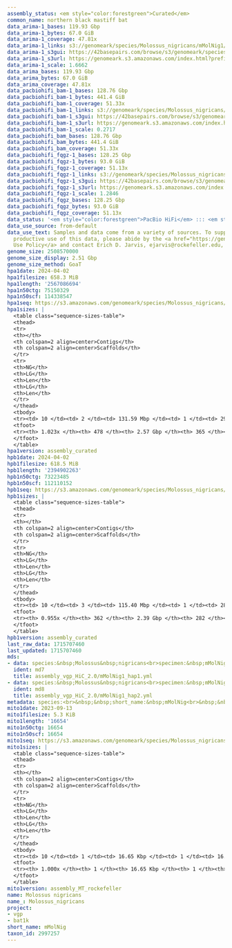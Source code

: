 ```yaml
---
assembly_status: <em style="color:forestgreen">Curated</em>
common_name: northern black mastiff bat
data_arima-1_bases: 119.93 Gbp
data_arima-1_bytes: 67.0 GiB
data_arima-1_coverage: 47.81x
data_arima-1_links: s3://genomeark/species/Molossus_nigricans/mMolNig1/genomic_data/arima/<br>
data_arima-1_s3gui: https://42basepairs.com/browse/s3/genomeark/species/Molossus_nigricans/mMolNig1/genomic_data/arima/
data_arima-1_s3url: https://genomeark.s3.amazonaws.com/index.html?prefix=species/Molossus_nigricans/mMolNig1/genomic_data/arima/
data_arima-1_scale: 1.6662
data_arima_bases: 119.93 Gbp
data_arima_bytes: 67.0 GiB
data_arima_coverage: 47.81x
data_pacbiohifi_bam-1_bases: 128.76 Gbp
data_pacbiohifi_bam-1_bytes: 441.4 GiB
data_pacbiohifi_bam-1_coverage: 51.33x
data_pacbiohifi_bam-1_links: s3://genomeark/species/Molossus_nigricans/mMolNig1/genomic_data/pacbio_hifi/<br>
data_pacbiohifi_bam-1_s3gui: https://42basepairs.com/browse/s3/genomeark/species/Molossus_nigricans/mMolNig1/genomic_data/pacbio_hifi/
data_pacbiohifi_bam-1_s3url: https://genomeark.s3.amazonaws.com/index.html?prefix=species/Molossus_nigricans/mMolNig1/genomic_data/pacbio_hifi/
data_pacbiohifi_bam-1_scale: 0.2717
data_pacbiohifi_bam_bases: 128.76 Gbp
data_pacbiohifi_bam_bytes: 441.4 GiB
data_pacbiohifi_bam_coverage: 51.33x
data_pacbiohifi_fqgz-1_bases: 128.25 Gbp
data_pacbiohifi_fqgz-1_bytes: 93.0 GiB
data_pacbiohifi_fqgz-1_coverage: 51.13x
data_pacbiohifi_fqgz-1_links: s3://genomeark/species/Molossus_nigricans/mMolNig1/genomic_data/pacbio_hifi/<br>
data_pacbiohifi_fqgz-1_s3gui: https://42basepairs.com/browse/s3/genomeark/species/Molossus_nigricans/mMolNig1/genomic_data/pacbio_hifi/
data_pacbiohifi_fqgz-1_s3url: https://genomeark.s3.amazonaws.com/index.html?prefix=species/Molossus_nigricans/mMolNig1/genomic_data/pacbio_hifi/
data_pacbiohifi_fqgz-1_scale: 1.2846
data_pacbiohifi_fqgz_bases: 128.25 Gbp
data_pacbiohifi_fqgz_bytes: 93.0 GiB
data_pacbiohifi_fqgz_coverage: 51.13x
data_status: '<em style="color:forestgreen">PacBio HiFi</em> ::: <em style="color:forestgreen">Arima</em>'
data_use_source: from-default
data_use_text: Samples and data come from a variety of sources. To support fair and
  productive use of this data, please abide by the <a href="https://genome10k.soe.ucsc.edu/data-use-policies/">Data
  Use Policy</a> and contact Erich D. Jarvis, ejarvis@rockefeller.edu, with any questions.
genome_size: 2508570000
genome_size_display: 2.51 Gbp
genome_size_method: GoaT
hpa1date: 2024-04-02
hpa1filesize: 658.3 MiB
hpa1length: '2567086694'
hpa1n50ctg: 75150329
hpa1n50scf: 114338547
hpa1seq: https://s3.amazonaws.com/genomeark/species/Molossus_nigricans/mMolNig1/assembly_curated/mMolNig1.hap1.cur.20240402.fasta.gz
hpa1sizes: |
  <table class="sequence-sizes-table">
  <thead>
  <tr>
  <th></th>
  <th colspan=2 align=center>Contigs</th>
  <th colspan=2 align=center>Scaffolds</th>
  </tr>
  <tr>
  <th>NG</th>
  <th>LG</th>
  <th>Len</th>
  <th>LG</th>
  <th>Len</th>
  </tr>
  </thead>
  <tbody>
  <tr><td> 10 </td><td> 2 </td><td> 131.59 Mbp </td><td> 1 </td><td> 290.66 Mbp </td></tr><tr><td> 20 </td><td> 5 </td><td> 99.15 Mbp </td><td> 3 </td><td> 138.85 Mbp </td></tr><tr><td> 30 </td><td> 7 </td><td> 96.97 Mbp </td><td> 5 </td><td> 121.09 Mbp </td></tr><tr><td> 40 </td><td> 10 </td><td> 81.60 Mbp </td><td> 7 </td><td> 119.95 Mbp </td></tr><tr style="background-color:#cccccc;"><td> 50 </td><td> 13 </td><td style="background-color:#88ff88;"> 75.15 Mbp </td><td> 9 </td><td style="background-color:#88ff88;"> 114.34 Mbp </td></tr><tr><td> 60 </td><td> 17 </td><td> 60.63 Mbp </td><td> 11 </td><td> 111.88 Mbp </td></tr><tr><td> 70 </td><td> 22 </td><td> 42.52 Mbp </td><td> 14 </td><td> 100.15 Mbp </td></tr><tr><td> 80 </td><td> 30 </td><td> 25.53 Mbp </td><td> 17 </td><td> 74.73 Mbp </td></tr><tr><td> 90 </td><td> 46 </td><td> 10.24 Mbp </td><td> 20 </td><td> 58.91 Mbp </td></tr><tr><td> 100 </td><td> 140 </td><td> 0.88 Mbp </td><td> 50 </td><td> 1.26 Mbp </td></tr></tbody>
  <tfoot>
  <tr><th> 1.023x </th><th> 478 </th><th> 2.57 Gbp </th><th> 365 </th><th> 2.57 Gbp </th></tr>
  </tfoot>
  </table>
hpa1version: assembly_curated
hpb1date: 2024-04-02
hpb1filesize: 618.5 MiB
hpb1length: '2394902263'
hpb1n50ctg: 73223485
hpb1n50scf: 112110152
hpb1seq: https://s3.amazonaws.com/genomeark/species/Molossus_nigricans/mMolNig1/assembly_curated/mMolNig1.hap2.cur.20240402.fasta.gz
hpb1sizes: |
  <table class="sequence-sizes-table">
  <thead>
  <tr>
  <th></th>
  <th colspan=2 align=center>Contigs</th>
  <th colspan=2 align=center>Scaffolds</th>
  </tr>
  <tr>
  <th>NG</th>
  <th>LG</th>
  <th>Len</th>
  <th>LG</th>
  <th>Len</th>
  </tr>
  </thead>
  <tbody>
  <tr><td> 10 </td><td> 3 </td><td> 115.40 Mbp </td><td> 1 </td><td> 285.73 Mbp </td></tr><tr><td> 20 </td><td> 5 </td><td> 108.27 Mbp </td><td> 3 </td><td> 131.05 Mbp </td></tr><tr><td> 30 </td><td> 7 </td><td> 94.65 Mbp </td><td> 5 </td><td> 119.78 Mbp </td></tr><tr><td> 40 </td><td> 10 </td><td> 82.77 Mbp </td><td> 7 </td><td> 116.04 Mbp </td></tr><tr style="background-color:#cccccc;"><td> 50 </td><td> 13 </td><td style="background-color:#88ff88;"> 73.22 Mbp </td><td> 10 </td><td style="background-color:#88ff88;"> 112.11 Mbp </td></tr><tr><td> 60 </td><td> 17 </td><td> 55.81 Mbp </td><td> 12 </td><td> 101.39 Mbp </td></tr><tr><td> 70 </td><td> 23 </td><td> 38.13 Mbp </td><td> 14 </td><td> 86.62 Mbp </td></tr><tr><td> 80 </td><td> 32 </td><td> 23.66 Mbp </td><td> 18 </td><td> 69.41 Mbp </td></tr><tr><td> 90 </td><td> 60 </td><td> 3.34 Mbp </td><td> 23 </td><td> 29.35 Mbp </td></tr><tr><td> 100 </td><td> 0 </td><td>  </td><td> 0 </td><td>  </td></tr></tbody>
  <tfoot>
  <tr><th> 0.955x </th><th> 362 </th><th> 2.39 Gbp </th><th> 282 </th><th> 2.39 Gbp </th></tr>
  </tfoot>
  </table>
hpb1version: assembly_curated
last_raw_data: 1715707460
last_updated: 1715707460
mds:
- data: species:&nbsp;Molossus&nbsp;nigricans<br>specimen:&nbsp;mMolNig1<br>projects:&nbsp;<br>&nbsp;&nbsp;-&nbsp;vgp<br>assembled_by_group:&nbsp;Rockefeller<br>data_location:&nbsp;S3<br>release_to:&nbsp;S3<br>haplotype_to_curate:&nbsp;hap1<br>hap1:&nbsp;s3://genomeark/species/Molossus_nigricans/mMolNig1/assembly_vgp_HiC_2.0/mMolNig1.HiC.hap1.20230906.fasta.gz<br>hap2:&nbsp;s3://genomeark/species/Molossus_nigricans/mMolNig1/assembly_vgp_HiC_2.0/mMolNig1.HiC.hap2.20230906.fasta.gz<br>pretext_hap1:&nbsp;s3://genomeark/species/Molossus_nigricans/mMolNig1/assembly_vgp_HiC_2.0/evaluation/hap1/pretext/mMolNig1_hap1_s2.pretext<br>pretext_hap2:&nbsp;s3://genomeark/species/Molossus_nigricans/mMolNig1/assembly_vgp_HiC_2.0/evaluation/hap2/pretext/mMolNig1_hap2_s2.pretext<br>kmer_spectra_img:&nbsp;s3://genomeark/species/Molossus_nigricans/mMolNig1/assembly_vgp_HiC_2.0/evaluation/merqury/mMolNig1_png/<br>pacbio_read_dir:&nbsp;s3://genomeark/species/Molossus_nigricans/mMolNig1/genomic_data/pacbio_hifi/<br>pacbio_read_type:&nbsp;hifi<br>hic_read_dir:&nbsp;s3://genomeark/species/Molossus_nigricans/mMolNig1/genomic_data/arima/<br>mito:&nbsp;s3://genomeark/species/Molossus_nigricans/mMolNig1/assembly_MT_rockefeller/mMolNig1.MT.20230913.fasta.gz<br>pipeline:&nbsp;<br>&nbsp;&nbsp;-&nbsp;hifiasm&nbsp;(0.19.3+galaxy0)<br>&nbsp;&nbsp;-&nbsp;yahs&nbsp;(1.2a.2+galaxy1)<br>notes:&nbsp;This&nbsp;was&nbsp;a&nbsp;Hifiasm-HiC&nbsp;assembly&nbsp;of&nbsp;mMolNig1,&nbsp;resulting&nbsp;in&nbsp;two&nbsp;complete&nbsp;haplotypes.&nbsp;HiC&nbsp;scaffolding&nbsp;was&nbsp;performed&nbsp;with&nbsp;YaHS.&nbsp;&nbsp;The&nbsp;HiC&nbsp;prep&nbsp;kit&nbsp;used&nbsp;was&nbsp;TruSeq.&nbsp;<br><br>
  ident: md7
  title: assembly_vgp_HiC_2.0/mMolNig1_hap1.yml
- data: species:&nbsp;Molossus&nbsp;nigricans<br>specimen:&nbsp;mMolNig1<br>projects:&nbsp;<br>&nbsp;&nbsp;-&nbsp;vgp<br>assembled_by_group:&nbsp;Rockefeller<br>data_location:&nbsp;S3<br>release_to:&nbsp;S3<br>haplotype_to_curate:&nbsp;hap2<br>hap1:&nbsp;s3://genomeark/species/Molossus_nigricans/mMolNig1/assembly_vgp_HiC_2.0/mMolNig1.HiC.hap1.20230906.fasta.gz<br>hap2:&nbsp;s3://genomeark/species/Molossus_nigricans/mMolNig1/assembly_vgp_HiC_2.0/mMolNig1.HiC.hap2.20230906.fasta.gz<br>pretext_hap1:&nbsp;s3://genomeark/species/Molossus_nigricans/mMolNig1/assembly_vgp_HiC_2.0/evaluation/hap1/pretext/mMolNig1_hap1_s2.pretext<br>pretext_hap2:&nbsp;s3://genomeark/species/Molossus_nigricans/mMolNig1/assembly_vgp_HiC_2.0/evaluation/hap2/pretext/mMolNig1_hap2_s2.pretext<br>kmer_spectra_img:&nbsp;s3://genomeark/species/Molossus_nigricans/mMolNig1/assembly_vgp_HiC_2.0/evaluation/merqury/mMolNig1_png/<br>pacbio_read_dir:&nbsp;s3://genomeark/species/Molossus_nigricans/mMolNig1/genomic_data/pacbio_hifi/<br>pacbio_read_type:&nbsp;hifi<br>hic_read_dir:&nbsp;s3://genomeark/species/Molossus_nigricans/mMolNig1/genomic_data/arima/<br>mito:&nbsp;s3://genomeark/species/Molossus_nigricans/mMolNig1/assembly_MT_rockefeller/mMolNig1.MT.20230913.fasta.gz<br>pipeline:&nbsp;<br>&nbsp;&nbsp;-&nbsp;hifiasm&nbsp;(0.19.3+galaxy0)<br>&nbsp;&nbsp;-&nbsp;yahs&nbsp;(1.2a.2+galaxy1)<br>notes:&nbsp;This&nbsp;was&nbsp;a&nbsp;Hifiasm-HiC&nbsp;assembly&nbsp;of&nbsp;mMolNig1,&nbsp;resulting&nbsp;in&nbsp;two&nbsp;complete&nbsp;haplotypes.&nbsp;HiC&nbsp;scaffolding&nbsp;was&nbsp;performed&nbsp;with&nbsp;YaHS.&nbsp;&nbsp;The&nbsp;HiC&nbsp;prep&nbsp;kit&nbsp;used&nbsp;was&nbsp;TruSeq.&nbsp;<br><br>
  ident: md8
  title: assembly_vgp_HiC_2.0/mMolNig1_hap2.yml
metadata: species:<br>&nbsp;&nbsp;short_name:&nbsp;mMolNig<br>&nbsp;&nbsp;name:&nbsp;Molossus&nbsp;nigricans<br>&nbsp;&nbsp;taxon_id:&nbsp;2997257<br>&nbsp;&nbsp;common_name:&nbsp;northern&nbsp;black&nbsp;mastiff&nbsp;bat<br>&nbsp;&nbsp;order:<br>&nbsp;&nbsp;&nbsp;&nbsp;name:&nbsp;Chiroptera<br>&nbsp;&nbsp;family:<br>&nbsp;&nbsp;&nbsp;&nbsp;name:&nbsp;Molossidae<br>&nbsp;&nbsp;individuals:<br>&nbsp;&nbsp;&nbsp;&nbsp;-&nbsp;short_name:&nbsp;mMolNig1<br>&nbsp;&nbsp;genome_size:&nbsp;2508570000<br>&nbsp;&nbsp;genome_size_method:&nbsp;GoaT<br>&nbsp;&nbsp;project:&nbsp;[&nbsp;vgp&nbsp;,&nbsp;bat1k&nbsp;]<br>
mito1date: 2023-09-13
mito1filesize: 5.3 KiB
mito1length: '16654'
mito1n50ctg: 16654
mito1n50scf: 16654
mito1seq: https://s3.amazonaws.com/genomeark/species/Molossus_nigricans/mMolNig1/assembly_MT_rockefeller/mMolNig1.MT.20230913.fasta.gz
mito1sizes: |
  <table class="sequence-sizes-table">
  <thead>
  <tr>
  <th></th>
  <th colspan=2 align=center>Contigs</th>
  <th colspan=2 align=center>Scaffolds</th>
  </tr>
  <tr>
  <th>NG</th>
  <th>LG</th>
  <th>Len</th>
  <th>LG</th>
  <th>Len</th>
  </tr>
  </thead>
  <tbody>
  <tr><td> 10 </td><td> 1 </td><td> 16.65 Kbp </td><td> 1 </td><td> 16.65 Kbp </td></tr><tr><td> 20 </td><td> 1 </td><td> 16.65 Kbp </td><td> 1 </td><td> 16.65 Kbp </td></tr><tr><td> 30 </td><td> 1 </td><td> 16.65 Kbp </td><td> 1 </td><td> 16.65 Kbp </td></tr><tr><td> 40 </td><td> 1 </td><td> 16.65 Kbp </td><td> 1 </td><td> 16.65 Kbp </td></tr><tr style="background-color:#cccccc;"><td> 50 </td><td> 1 </td><td style="background-color:#ff8888;"> 16.65 Kbp </td><td> 1 </td><td style="background-color:#ff8888;"> 16.65 Kbp </td></tr><tr><td> 60 </td><td> 1 </td><td> 16.65 Kbp </td><td> 1 </td><td> 16.65 Kbp </td></tr><tr><td> 70 </td><td> 1 </td><td> 16.65 Kbp </td><td> 1 </td><td> 16.65 Kbp </td></tr><tr><td> 80 </td><td> 1 </td><td> 16.65 Kbp </td><td> 1 </td><td> 16.65 Kbp </td></tr><tr><td> 90 </td><td> 1 </td><td> 16.65 Kbp </td><td> 1 </td><td> 16.65 Kbp </td></tr><tr><td> 100 </td><td> 1 </td><td> 16.65 Kbp </td><td> 1 </td><td> 16.65 Kbp </td></tr></tbody>
  <tfoot>
  <tr><th> 1.000x </th><th> 1 </th><th> 16.65 Kbp </th><th> 1 </th><th> 16.65 Kbp </th></tr>
  </tfoot>
  </table>
mito1version: assembly_MT_rockefeller
name: Molossus nigricans
name_: Molossus_nigricans
project:
- vgp
- bat1k
short_name: mMolNig
taxon_id: 2997257
---
```

